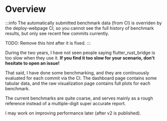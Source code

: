 # Overview

:::info
The automatically submitted benchmark data (from CI) is overriden by the deploy-webpage CI,
so you cannot see the full history of benchmark results, but only see recent few commits currently.

TODO: Remove this hint after it is fixed.
:::

During the two years, I have not seen people saying flutter_rust_bridge is too slow when they use it.
**If you find it too slow for your scenario, don't hesitate to open an issue!**

That said, I have done some benchmarking,
and they are continuously evaluated for each commit via the CI.
The dashboard page contains some tabular data,
and the raw visualization page contains full plots for each benchmark.

The current benchmarks are quite coarse,
and serves mainly as a rough reference instead of a multiple-digit super accurate report.

I may work on improving performance later (after v2 is published).
